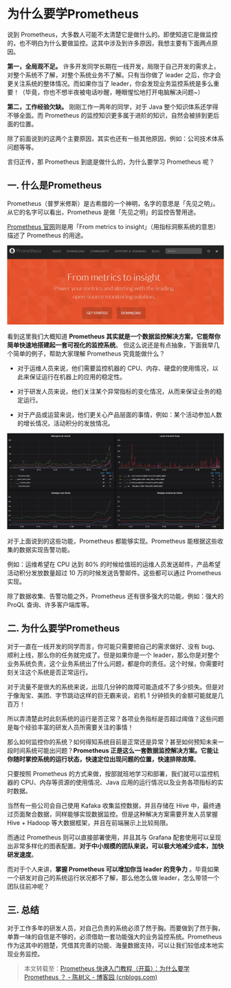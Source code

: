 # 为什么要学Prometheus

说到 Prometheus，大多数人可能不太清楚它是做什么的。即使知道它是做监控的，也不明白为什么要做监控。这其中涉及到许多原因，我想主要有下面两点原因。

**第一，全局观不足。** 许多开发同学长期在一线开发，局限于自己开发的需求上，对整个系统不了解，对整个系统业务不了解。只有当你做了 leader 之后，你才会更关注系统的整体情况。而如果你当了 leader，你会发现业务监控系统是多么重要！（毕竟，你也不想半夜被电话吵醒，睡眼惺忪地打开电脑解决问题~）

**第二，工作经验欠缺。** 刚刚工作一两年的同学，对于 Java 整个知识体系还学得不够全面。而 Prometheus 的监控知识更多属于进阶的知识，自然会被排到更后面的位置。

除了前面说到的这两个主要原因，其实也还有一些其他原因，例如：公司技术体系问题等等。

言归正传，那 Prometheus 到底是做什么的，为什么要学习 Prometheus 呢？

## 一. 什么是Prometheus

Prometheus（普罗米修斯）是古希腊的一个神明，名字的意思是「先见之明」。从它的名字可以看出，Prometheus 是做「先见之明」的监控告警用途。

[Prometheus 官网](https://prometheus.io/)则是用「From metrics to insight」（用指标洞察系统的意思）描述了 Prometheus 的用途。

![](../images/1.png)

看到这里我们大概知道 **Prometheus 其实就是一个数据监控解决方案，它能帮你简单快速地搭建起一套可视化的监控系统**。 但这么说还是有点抽象，下面我举几个简单的例子，帮助大家理解 Prometheus 究竟能做什么？

- 对于运维人员来说，他们需要监控机器的 CPU、内存、硬盘的使用情况，以此来保证运行在机器上的应用的稳定性。

- 对于研发人员来说，他们关注某个异常指标的变化情况，从而来保证业务的稳定运行。

- 对于产品或运营来说，他们更关心产品层面的事情，例如：某个活动参加人数的增长情况，活动积分的发放情况。

![](../images/2.png)

对于上面说到的这些功能，Prometheus 都能够实现。Prometheus 能根据这些收集的数据实现告警功能。

例如：运维希望在 CPU 达到 80% 的时候给值班的运维人员发送邮件，产品希望活动积分发放数量超过 10 万的时候发送告警邮件。这些都可以通过 Prometheus 实现。

除了数据收集、告警功能之外，Prometheus 还有很多强大的功能，例如：强大的 ProQL 查询、许多客户端库等。

## 二. 为什么要学Prometheus

对于一直在一线开发的同学而言，你可能只需要把自己的需求做好、没有 bug、顺利上线，那么你的任务就完成了。但是如果你是一个 leader，那么你是对整个业务系统负责，这个业务系统出了什么问题，都是你的责任。这个时候，你需要时刻关注这个系统是否正常运行。

对于流量不是很大的系统来说，出现几分钟的故障可能造成不了多少损失。但是对于像淘宝、美团、字节跳动这样的巨无霸来说，宕机 1 分钟损失的金额可能就是几百万！

所以弄清楚此时此刻系统的运行是否正常？各项业务指标是否超过阈值？这些问题是每个经验丰富的研发人员所需要关注的事情！

那么如何监控你的系统？如何得知系统目前是正常还是异常？甚至如何预知未来一段时间系统可能出问题？**Prometheus 正是这么一套数据监控解决方案。它能让你随时掌控系统的运行状态，快速定位出现问题的位置，快速排除故障**。

只要按照 Prometheus 的方式来做，按部就班地学习和部署，我们就可以监控机器的 CPU、内存等资源的使用情况、Java 应用的运行情况以及业务各项指标的实时数据。

当然有一些公司会自己使用 Kafaka 收集监控数据，并且存储在 Hive 中，最终通过页面聚合数据，同样能够实现数据监控。但是这种解决方案需要开发人员掌握 Hive + Hadoop 等大数据框架，并且在前端展示上比较局限。

而通过 Prometheus 则可以直接部署使用，并且其与 Grafana 配套使用可以呈现出非常多样化的图表配置。**对于中小规模的团队来说，可以极大地减少成本，加快研发速度**。

而对于个人来讲，**掌握 Prometheus 可以增加你当 leader 的竞争力** 。毕竟如果一个研发对自己的系统运行状况都不了解，那么他怎么做 leader，怎么带领一个团队往前冲呢？

## 三. 总结

对于工作多年的研发人员，对自己负责的系统必须了然于胸。而要做到了然于胸，单靠一味的自信是不够的，必须借助一套功能强大的业务监控系统。Prometheus 作为这其中的翘楚，凭借其完善的功能、海量数据支持，可以让我们较低成本地实现业务监控。



> 本文转载至：[Prometheus 快速入门教程（开篇）：为什么要学 Prometheus ？ - 陈树义 - 博客园 (cnblogs.com)](https://www.cnblogs.com/chanshuyi/p/00_why_learn_prometheus.html)
